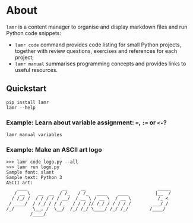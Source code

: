 # About

`lamr` is a content manager to organise and display markdown files and run Python code snippets:

- `lamr code` command provides code listing for small Python projects, together with review questions, exercises and references for each project;
- `lamr manual` summarises programming concepts and provides links to useful resources.

## Quickstart

```console
pip install lamr
lamr --help
```

### Example: Learn about variable assignment: `=`, `:=` or `<-`?

```console
lamr manual variables
```

### Example: Make an ASCII art logo

```console
>>> lamr code logo.py --all
>>> lamr run logo.py
Sample font: slant
Sample text: Python 3
ASCII art:
    ____             __     __                           _____
   / __ \   __  __  / /_   / /_   ____    ____          |__  /
  / /_/ /  / / / / / __/  / __ \ / __ \  / __ \          /_ <
 / ____/  / /_/ / / /_   / / / // /_/ / / / / /        ___/ /
/_/       \__, /  \__/  /_/ /_/ \____/ /_/ /_/        /____/
         /____/
```

